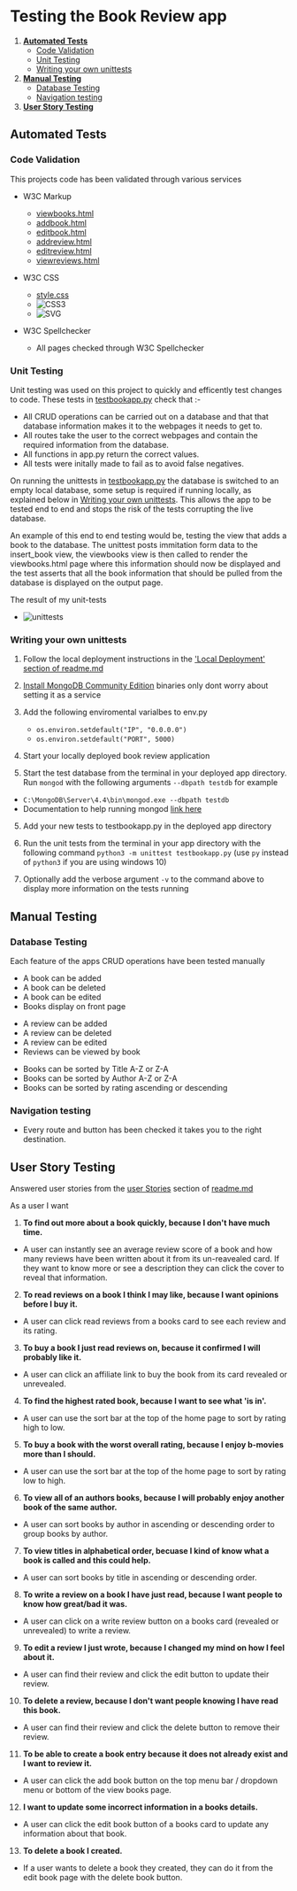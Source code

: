 # Testing the Book Review app

1. [**Automated Tests**](#automated-tests)
   * [Code Validation](#code-validation)
   * [Unit Testing](#unit-testing)
   * [Writing your own unittests](#writing-your-own-unittests)
2. [**Manual Testing**](#manual-testing)
   * [Database Testing](#database-testing)
   * [Navigation testing](#navigation-testing)
3. [**User Story Testing**](#user-story-testing)

## Automated Tests

### Code Validation

This projects code has been validated through various services

- W3C Markup
    - [viewbooks.html](https://validator.w3.org/nu/?doc=https%3A%2F%2Fbook-review-kelvinhere.herokuapp.com%2Fview_books)
    - [addbook.html](https://validator.w3.org/nu/?doc=https%3A%2F%2Fbook-review-kelvinhere.herokuapp.com%2Fadd_book)
    - [editbook.html](https://validator.w3.org/nu/?doc=https%3A%2F%2Fbook-review-kelvinhere.herokuapp.com%2Fedit_book%2F5f96bdb414d4ef7e4c5b27e6)
    - [addreview.html](https://validator.w3.org/nu/?doc=https%3A%2F%2Fbook-review-kelvinhere.herokuapp.com%2Fadd_review%2F5f96bdb414d4ef7e4c5b27e6)
    - [editreview.html](https://validator.w3.org/nu/?doc=https%3A%2F%2Fbook-review-kelvinhere.herokuapp.com%2Fedit_review%2F5f96bdb414d4ef7e4c5b27e6%2F5f9d6c01ff0a9a6af0953ebb)
    - [viewreviews.html](https://validator.w3.org/nu/?doc=https%3A%2F%2Fbook-review-kelvinhere.herokuapp.com%2Fview_reviews%2F5f96bdb414d4ef7e4c5b27e6)
- W3C CSS
    - [style.css](https://jigsaw.w3.org/css-validator/validator?uri=https%3A%2F%2Fbook-review-kelvinhere.herokuapp.com%2Fstatic%2Fcss%2Fstyle.css&profile=css3svg&usermedium=all&warning=1&vextwarning=&lang=en)
    * ![CSS3](https://www.w3.org/Icons/valid-css)
    * ![SVG](https://www.w3.org/Icons/valid-css-blue)

- W3C Spellchecker
    - All pages checked through W3C Spellchecker

### Unit Testing

Unit testing was used on this project to quickly and efficently test changes to code.  These tests in [testbookapp.py](https://github.com/KelvinHere/book-review-app/blob/master/testbookapp.py)
check that :-
- All CRUD operations can be carried out on a database and that that database information makes it to the webpages it needs to get to. 
- All routes take the user to the correct webpages and contain the required information from the database.
- All functions in app.py return the correct values.
- All tests were initally made to fail as to avoid false negatives.

On running the unittests in [testbookapp.py](https://github.com/KelvinHere/book-review-app/blob/master/testbookapp.py) the database is switched to an empty local database, some
setup is required if running locally, as explained below in [Writing your own unittests](#writing-your-own-unittests).  This allows
the app to be tested end to end and stops the risk of the tests corrupting the live database.

An example of this end to end testing would be, testing the view that adds a book to the database.  The unittest posts immitation form data to the insert_book view, the viewbooks view 
is then called to render the viewbooks.html page where this information should now be displayed and the test asserts that all the book information that should be pulled from the 
database is displayed on the output page.

The result of my unit-tests
- ![unittests](https://github.com/KelvinHere/book-review-app/blob/master/readme-files/testing/unittests.jpg "result of unit tests")

### Writing your own unittests

1. Follow the local deployment instructions in the ['Local Deployment' section of readme.md](https://github.com/KelvinHere/book-review-app/blob/master/README.md#deployment)

2. [Install MongoDB Community Edition](https://www.mongodb.com/try/download/community?tck=docs_server) binaries only dont worry about setting it as a service

3. Add the following enviromental varialbes to env.py
    - `os.environ.setdefault("IP", "0.0.0.0")`
    - `os.environ.setdefault("PORT", 5000)`

3. Start your locally deployed book review application

4. Start the test database from the terminal in your deployed app directory.  Run `mongod` with the following arguments `--dbpath testdb` for example
* `C:\MongoDB\Server\4.4\bin\mongod.exe --dbpath testdb`
* Documentation to help running mongod [link here](https://docs.mongodb.com/manual/reference/program/mongod.exe/`)

5. Add your new tests to testbookapp.py in the deployed app directory

6. Run the unit tests from the terminal in your app directory with the following command `python3 -m unittest testbookapp.py` (use `py` instead of `python3` if you are using windows 10)

7. Optionally add the verbose argument `-v` to the command above to display more information on the tests running

## Manual Testing

### Database Testing
Each feature of the apps CRUD operations have been tested manually
- A book can be added
- A book can be deleted
- A book can be edited
- Books display on front page
* A review can be added
* A review can be deleted
* A review can be edited
* Reviews can be viewed by book
- Books can be sorted by Title A-Z or Z-A
- Books can be sorted by Author A-Z or Z-A
- Books can be sorted by rating ascending or descending

### Navigation testing
- Every route and button has been checked it takes you to the right destination.

## User Story Testing
Answered user stories from the [user Stories](https://github.com/KelvinHere/book-review-app/blob/master/README.md#user-stories) section of [readme.md](https://github.com/KelvinHere/book-review-app/blob/master/README.md)

As a user I want
1. **To find out more about a book quickly, because I don't have much time.**
- A user can instantly see an average review score of a book and how many reviews have been written about it from
its un-reavealed card.  If they want to know more or see a description they can click the cover to reveal that
information.

2. **To read reviews on a book I think I may like, because I want opinions before I buy it.**
- A user can click read reviews from a books card to see each review and its rating.

3. **To buy a book I just read reviews on, because it confirmed I will probably like it.**
- A user can click an affiliate link to buy the book from its card revealed or unrevealed.

4. **To find the highest rated book, because I want to see what 'is in'.**
- A user can use the sort bar at the top of the home page to sort by rating high to low.

5. **To buy a book with the worst overall rating, because I enjoy b-movies more than I should.**
- A user can use the sort bar at the top of the home page to sort by rating low to high.

6. **To view all of an authors books, because I will probably enjoy another book of the same author.**
- A user can sort books by author in ascending or descending order to group books by author.

7. **To view titles in alphabetical order, becuase I kind of know what a book is called and this could help.**
- A user can sort books by title in ascending or descending order.

8. **To write a review on a book I have just read, because I want people to know how great/bad it was.**
- A user can click on a write review button on a books card (revealed or unrevealed) to write a review.

9. **To edit a review I just wrote, because I changed my mind on how I feel about it.**
- A user can find their review and click the edit button to update their review.

10. **To delete a review, because I don't want people knowing I have read this book.**
- A user can find their review and click the delete button to remove their review.

11. **To be able to create a book entry because it does not already exist and I want to review it.**
- A user can click the add book button on the top menu bar / dropdown menu or bottom of the view books
page.

12. **I want to update some incorrect information in a books details.**
- A user can click the edit book button of a books card  to update any information about that book.

13. **To delete a book I created.**
- If a user wants to delete a book they created, they can do it from the edit book page with the delete book button.